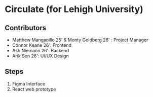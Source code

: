 # Circulate (for Lehigh University)

## Contributors
- Matthew Manganillo 25' & Monty Goldberg 26' : Project Manager
- Connor Keane 26': Frontend
- Ash Niemann 26': Backend
- Arik Sen 26': UI/UX Design

## Steps
1. Figma Interface
2. React web prototype
